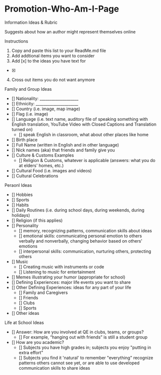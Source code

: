 # Promotion-Who-Am-I-Page
Information Ideas &amp; Rubric

Suggests about how an author might represent themselves online

Instructions
1. Copy and paste this list to your ReadMe.md file 
2. Add addtional items you want to consider
3. Add [x] to the ideas you have text for
- [x]
4. Cross out items you do not want anymore

Family and Group Ideas
- [] Nationality: ____________________
- [] Ethnicity: ______________________
- [] Country (i.e. image, map image)
- [] Flag (i.e. image)
- [] Language (i.e. text name, auditory file of speaking something with English translation, YouTube Video with Closed Captions and Translation turned on)
  - [] speak English in classroom, what about other places like home
- [] Birth place
- [] Full Name (written in English and in other language)
- [] Nick names (aka) that friends and family give you
- [] Culture & Customs Examples
  - [] Religion & Customs, whatever is applicable (answers: what you do at elders' homes, etc.)
- [] Cultural Food (i.e. images and videos)
- [] Cultural Celebrations

Peraonl Ideas
- [] Hobbies
- [] Sports
- [] Habits
- [] Daily Routines (i.e. during school days, during weekends, during holidays)
- [] Religion (if this applies)
- [] Personality
  - [] memory, recognizing patterns, communication skills about ideas
  - [] emotional skills: communicating personal emotion to others verbally and nonverbally, changing behavior based on others' emotions
  - [] interpersonal skills: communication, nurturing others, protecting others
- [] Music
  - [] Creating music with instruments or code
  - [] Listening to music for entertainment
- [] Memes illustrating your humor (appropriate for school)
- [] Defining Experiences: major life events you want to share
- [] Other Defining Experiences: ideas for any part of your life
  - [] Family and Caregivers
  - [] Friends
  - [] Clubs
  - [] Sports
- [] Other ideas

Life at School Ideas
- [] Answer: How are you involved at QE in clubs, teams, or groups?
  - [] For example, “hanging out with friends” is still a student group
- [] How are you academic?
  - [] Subjects you have high grades in; subjects you enjoy "putting in extra effort"
  - [] Subjects you find it 'natural' to remember "everything" recognize patterns others cannot see yet, or are able to use developed communication skills to share ideas